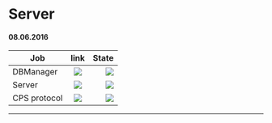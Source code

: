 # Server
#### 08.06.2016
| Job       | link           | State  |
| ------------- |:-------------:| -----:|
| DBManager      | [![](http://www.fancyicons.com/free-icons/232/programming/png/24/external_link_24.png)](https://github.com/watfmessagener/Server/tree/master/src/main/java/Server/DBManager) | [![](http://archeagewiki.ru/images/a/a1/Галочка_зелёная.png)](https://github.com/watfmessagener/Server) |
| Server      | [![](http://www.fancyicons.com/free-icons/232/programming/png/24/external_link_24.png)](https://github.com/watfmessagener/Server/tree/master/src/main/java/Server/Server) | [![](http://images.by.prom.st/35724799_w640_h2048_krestik_net_24store.jpg?PIMAGE_ID=35724799)](https://github.com/watfmessagener/Server) |
| CPS protocol     | [![](http://www.fancyicons.com/free-icons/232/programming/png/24/external_link_24.png)](https://github.com/watfmessagener/Server/tree/master/src/main/java/Server/Protocol) | [![](http://archeagewiki.ru/images/a/a1/Галочка_зелёная.png)](https://github.com/watfmessagener/Server) |

 ***



